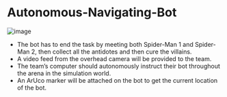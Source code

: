 # Autonomous-Navigating-Bot

![image](https://user-images.githubusercontent.com/77714299/163322861-96c2d89f-3dd6-44ad-b6bd-8931c961a759.png)

* The bot has to end the task by meeting both Spider-Man 1 and Spider-Man 2, then collect all the antidotes and then cure the villains.
* A video feed from the overhead camera will be provided to the team.
* The team’s computer should autonomously instruct their bot throughout the arena in the simulation world.
* An ArUco marker will be attached on the bot to get the current location of the bot.
